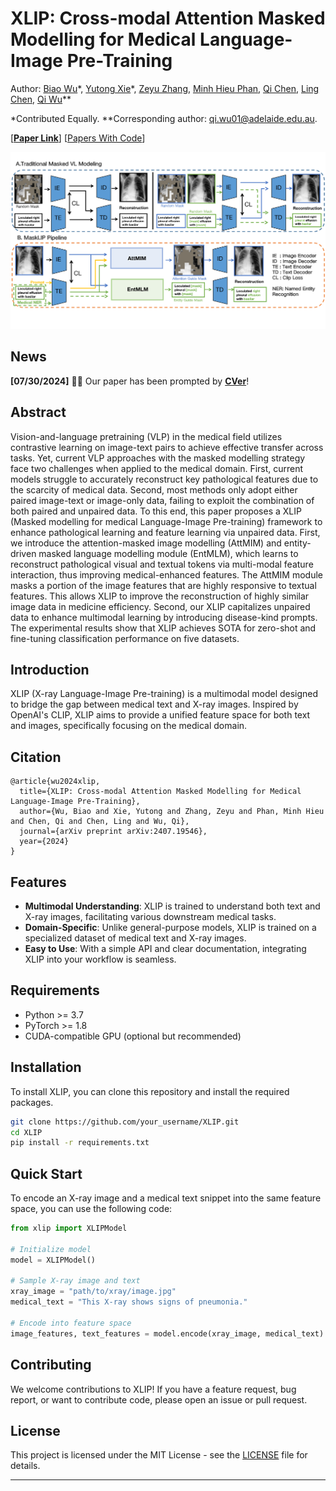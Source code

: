 # XLIP: Cross-modal Attention Masked Modelling for Medical Language-Image Pre-Training

Author: [Biao Wu](https://scholar.google.com/citations?user=Y3SBBWMAAAAJ&hl=en)\*, [Yutong Xie](https://scholar.google.com/citations?user=ddDL9HMAAAAJ&hl=zh-CN)\*, [Zeyu Zhang](https://steve-zeyu-zhang.github.io/), [Minh Hieu Phan](https://scholar.google.com/citations?user=gSEw8EsAAAAJ&hl=en), [Qi Chen](https://scholar.google.com/citations?user=OgKU77kAAAAJ&hl=zh-CN), [Ling Chen](https://scholar.google.com.au/citations?hl=en&user=L5aYWQcAAAAJ&view_op=list_works&sortby=pubdate), [Qi Wu](https://scholar.google.co.uk/citations?user=aKXe1FEAAAAJ&hl=en)\**

*Contributed Equally. \**Corresponding author: qi.wu01@adelaide.edu.au.

[[**Paper Link**](https://arxiv.org/pdf/2407.19546)] [[Papers With Code](https://paperswithcode.com/paper/xlip-cross-modal-attention-masked-modelling)]

![XLIP](image_first_0302_1-2.png)

## News

**[07/30/2024]** 🎉🎉 Our paper has been prompted by [**CVer**](https://wx.zsxq.com/mweb/views/topicdetail/topicdetail.html?topic_id=8855158522148252&group_id=142181451122&inviter_id=28514284588581)!

## Abstract

Vision-and-language pretraining (VLP) in the medical field utilizes contrastive learning on image-text pairs to achieve effective transfer across tasks. Yet, current VLP approaches with the masked modelling strategy face two challenges when applied to the medical domain. First, current models struggle to accurately reconstruct key pathological features due to the scarcity of medical data. Second, most methods only adopt either paired image-text or image-only data, failing to exploit the combination of both paired and unpaired data. To this end, this paper proposes a XLIP (Masked modelling for medical Language-Image Pre-training) framework to enhance pathological learning and feature learning via unpaired data. First, we introduce the attention-masked image modelling (AttMIM) and entity-driven masked language modelling module (EntMLM), which learns to reconstruct pathological visual and textual tokens via multi-modal feature interaction, thus improving medical-enhanced features. The AttMIM module masks a portion of the image features that are highly responsive to textual features. This allows XLIP to improve the reconstruction of highly similar image data in medicine efficiency. Second, our XLIP capitalizes unpaired data to enhance multimodal learning by introducing disease-kind prompts. The experimental results show that XLIP achieves SOTA for zero-shot and fine-tuning classification performance on five datasets.

## Introduction

XLIP (X-ray Language-Image Pre-training) is a multimodal model designed to bridge the gap between medical text and X-ray images. Inspired by OpenAI's CLIP, XLIP aims to provide a unified feature space for both text and images, specifically focusing on the medical domain.

## Citation
```
@article{wu2024xlip,
  title={XLIP: Cross-modal Attention Masked Modelling for Medical Language-Image Pre-Training},
  author={Wu, Biao and Xie, Yutong and Zhang, Zeyu and Phan, Minh Hieu and Chen, Qi and Chen, Ling and Wu, Qi},
  journal={arXiv preprint arXiv:2407.19546},
  year={2024}
}
```

## Features

- **Multimodal Understanding**: XLIP is trained to understand both text and X-ray images, facilitating various downstream medical tasks.
- **Domain-Specific**: Unlike general-purpose models, XLIP is trained on a specialized dataset of medical text and X-ray images.
- **Easy to Use**: With a simple API and clear documentation, integrating XLIP into your workflow is seamless.

## Requirements

- Python >= 3.7
- PyTorch >= 1.8
- CUDA-compatible GPU (optional but recommended)

## Installation

To install XLIP, you can clone this repository and install the required packages.

```bash
git clone https://github.com/your_username/XLIP.git
cd XLIP
pip install -r requirements.txt
```

## Quick Start

To encode an X-ray image and a medical text snippet into the same feature space, you can use the following code:

```python
from xlip import XLIPModel

# Initialize model
model = XLIPModel()

# Sample X-ray image and text
xray_image = "path/to/xray/image.jpg"
medical_text = "This X-ray shows signs of pneumonia."

# Encode into feature space
image_features, text_features = model.encode(xray_image, medical_text)
```

## Contributing

We welcome contributions to XLIP! If you have a feature request, bug report, or want to contribute code, please open an issue or pull request.

## License

This project is licensed under the MIT License - see the [LICENSE](LICENSE) file for details.

--- 
